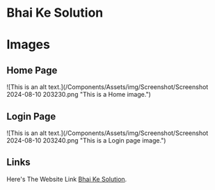 # Bhai Ke Solution
 
# Images
## Home Page
![This is an alt text.](/Components/Assets/img/Screenshot/Screenshot 2024-08-10 203230.png "This is a Home image.")
## Login Page
![This is an alt text.](/Components/Assets/img/Screenshot/Screenshot 2024-08-10 203240.png "This is a Login page image.")

## Links

Here's The Website Link [Bhai Ke Solution](https://bhaikesolution.lovestoblog.com/).
